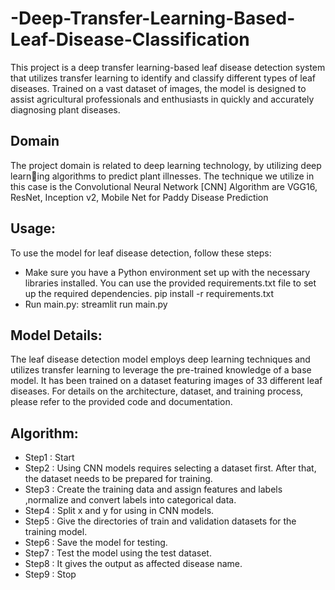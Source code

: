 # -Deep-Transfer-Learning-Based-Leaf-Disease-Classification
This project is a deep transfer learning-based leaf disease detection system that utilizes transfer learning to identify and classify different types of leaf diseases. Trained on a vast dataset of images, the model is designed to assist agricultural professionals and enthusiasts in quickly and accurately diagnosing plant diseases.
## Domain
The project domain is related to deep learning technology, by utilizing deep learning algorithms to predict plant illnesses. The technique we utilize in this case is the
Convolutional Neural Network [CNN] Algorithm are VGG16, ResNet, Inception v2,
Mobile Net for Paddy Disease Prediction
## Usage:
To use the model for leaf disease detection, follow these steps:
- Make sure you have a Python environment set up with the necessary libraries installed. You can use the provided requirements.txt file to set up the required dependencies.
  pip install -r requirements.txt
- Run main.py:
  streamlit run main.py
## Model Details:
The leaf disease detection model employs deep learning techniques and utilizes transfer learning to leverage the pre-trained knowledge of a base model. It has been trained on a dataset featuring images of 33 different leaf diseases. For details on the architecture, dataset, and training process, please refer to the provided code and documentation.
## Algorithm:
- Step1 : Start
- Step2 : Using CNN models requires selecting a dataset first. After that, the dataset needs to be prepared for training.
- Step3 : Create the training data and assign features and labels ,normalize and convert labels into categorical data.
- Step4 : Split x and y for using in CNN models.
- Step5 : Give the directories of train and validation datasets for the training model.
- Step6 : Save the model for testing.
- Step7 : Test the model using the test dataset.
- Step8 : It gives the output as affected disease name.
- Step9 : Stop
